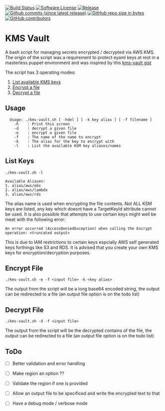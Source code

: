 [![Build Status](https://img.shields.io/travis/AntiPhotonltd/kms-vault/master.svg)](https://travis-ci.org/AntiPhotonltd/kms-vault)
[![Software License](https://img.shields.io/badge/license-MIT-blue.svg)](LICENSE.md)
[![Release](https://img.shields.io/github/release/AntiPhotonltd/kms-vault.svg)](https://github.com/AntiPhotonltd/kms-vault/releases/latest)
[![Github commits (since latest release)](https://img.shields.io/github/commits-since/AntiPhotonltd/kms-vaule/latest.svg)](https://github.com/AntiPhotonltd/kms-vault/commits)
[![GitHub repo size in bytes](https://img.shields.io/github/repo-size/AntiPhotonltd/kms-vault.svg)](https://github.com/AntiPhotonltd/kms-vault)
[![GitHub contributors](https://img.shields.io/github/contributors/AntiPhotonltd/kms-vault.svg)](https://github.com/AntiPhotonltd/kms-vault)

KMS Vault
=========

A bash script for managing secrets encrypted / decrypted via AWS KMS. The origin of the script was a requirement to protect eyaml keys at rest in a masterless puppet environment and 
was inspired by this [kms-vault gist](https://gist.github.com/hassy/96256cfde707fed40714c02b64f8049e)

The script has 3 operating modes:

1. [List available KMS keys](#list-keys)
2. [Encrypt a file](#encrypt-file)
3. [Decrypt a file](#decrypt-file)

## Usage

```
  Usage: ./kms-vault.sh [ -hdel ] [ -k key alias ] [ -f filename ]
    -h    : Print this screen
    -d    : decrypt a given file
    -e    : encrypt a given file
    -f    : The name of the name to encrypt
    -k    : The alias for the key to encrypt with
    -l    : List the available KSM key aliases/names
```

<a name="list-keys"></a>
## List Keys

```
./kms-vault.sh -l

Available Aliases:
1. alias/aws/ebs
2. alias/aws/lambda
3. alias/aws/rds

```

The alias name is used when encrypting the file contents. Not ALL KSM keys are listed, any key which doesnt have a TargetKeyId attribute cannot be used.
It is also possible that attempts to use certain keys might well be meet with the following error:

```
An error occurred (AccessDeniedException) when calling the Encrypt operation: <truncated output>
```

This is due to IAM restrictions to certain keys espcially AWS self generated keys forthings like S3 and RDS. It is advised that you create your own KMS keys for encryption/decryption purposes.

<a name="encrypt-file"></a>

## Encrypt File

```
./kms-vault.sh -e -f <input file> -k <key alias>
```

The output from the script will be a long base64 encoded string, the output can be redirected to a file (an output file option is on the todo list)

<a name="decrypt-file"></a>

## Decrypt File

```
./kms-vault.sh -d -f <input file>
```

The output from the script will be the decrypted contains of the file, the output can be redirected to a file (an output file option is on the todo list)


## ToDo

- [ ] Better validation and error handling
- [ ] Make region an option ??
- [ ] Validate the region if one is provided
- [ ] Allow an output file to be specificed and write the encrypted text to that
- [ ] Have a debug mode / verbose mode

